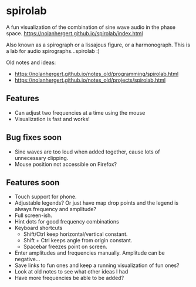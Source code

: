 # spirolab
A fun visualization of the combination of sine wave audio in the phase space.
https://nolanhergert.github.io/spirolab/index.html

Also known as a spirograph or a lissajous figure, or a harmonograph. This is a lab for audio spirographs...spirolab :)

Old notes and ideas:
  * https://nolanhergert.github.io/notes_old/programming/spirolab.html
  * https://nolanhergert.github.io/notes_old/projects/spirolab.html

## Features
  * Can adjust two frequencies at a time using the mouse
  * Visualization is fast and works!

## Bug fixes soon
  * Sine waves are too loud when added together, cause lots of unnecessary clipping.
  * Mouse position not accessible on Firefox?

## Features soon
  * Touch support for phone.
  * Adjustable legends? Or just have map drop points and the legend is always frequency and amplitude?
  * Full screen-ish.
  * Hint dots for good frequency combinations
  * Keyboard shortcuts
    * Shift/Ctrl keep horizontal/vertical constant.
    * Shift + Ctrl keeps angle from origin constant.
    * Spacebar freezes point on screen.
  * Enter amplitudes and frequencies manually. Amplitude can be negative...
  * Save links to fun ones and keep a running visualization of fun ones?
  * Look at old notes to see what other ideas I had
  * Have more frequencies be able to be added?

